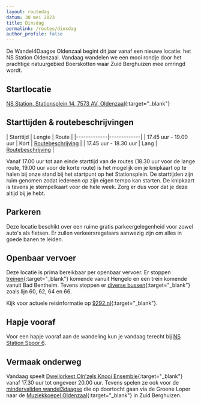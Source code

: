 ```yaml
---
layout: routedag
datum: 30 mei 2023
title: Dinsdag
permalink: /routes/dinsdag
author_profile: false
---
```


De Wandel4Daagse Oldenzaal begint dit jaar vanaf een nieuwe locatie: het NS Station Oldenzaal. Vandaag wandelen we een mooi rondje door het prachtige natuurgebied Boerskotten waar Zuid Berghuizen mee omringd wordt.

## Startlocatie

[NS Station, Stationsplein 14, 7573 AV, Oldenzaal](https://goo.gl/maps/xB9GmvwCaecrx9v76){:target="_blank"}  

## Starttijden & routebeschrijvingen

| Starttijd | Lengte | Route |
|-------------|-------------|
| 17.45 uur - 19.00 uur | Kort | [Routebeschrijving](/routes/kort/dinsdag) |
| 17.45 uur - 18.30 uur | Lang | [Routebeschrijving](/routes/lang/dinsdag) |

Vanaf 17.00 uur tot aan einde starttijd van de routes (18.30 uur voor de lange route, 19.00 uur voor de korte route) is het mogelijk om je knipkaart op te halen bij onze stand bij het startpunt op het Stationsplein. De starttijden zijn ruim genomen zodat iedereen op zijn eigen tempo kan starten. De knipkaart is tevens je stempelkaart voor de hele week. Zorg er dus voor dat je deze altijd bij je hebt.  

## Parkeren

Deze locatie beschikt over een ruime gratis parkeergelegenheid voor zowel auto's als fietsen. Er zullen verkeersregelaars aanwezig zijn om alles in goede banen te leiden.

## Openbaar vervoer

Deze locatie is prima bereikbaar per openbaar vervoer. Er stoppen [treinen](https://www.ns.nl/stationsinformatie/odz/oldenzaal){:target="_blank"} komende vanuit Hengelo en een trein komende vanuit Bad Bentheim. Tevens stoppen er [diverse bussen](https://9292.nl/oldenzaal/bushalte-station){:target="_blank"} zoals lijn 60, 62, 64 en 66.  

Kijk voor actuele reisinformatie op [9292.nl](https://9292.nl/){:target="_blank"}.

## Hapje vooraf

Voor een hapje vooraf aan de wandeling kun je vandaag terecht bij [NS Station Spoor 6](/maaltijd#ns-station-spoor-6).  

## Vermaak onderweg

Vandaag speelt [Dweilorkest Oln’zels Knooi Ensemble](https://www.dweilorkestoke.nl/nl/){:target="_blank"} vanaf 17.30 uur tot ongeveer 20.00 uur. Tevens spelen ze ook voor de [mindervaliden wandel3daagse](/routes/mindervaliden) die op doortocht gaan via de Groene Loper naar de [Muziekkoepel Oldenzaal](https://muziekkoepeloldenzaal.nl/){:target="_blank"} in Zuid Berghuizen.  